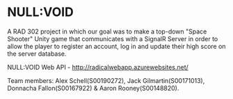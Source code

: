 # NULL:VOID
A RAD 302 project in which our goal was to make a top-down "Space Shooter" Unity game that communicates with a SignalR Server in order to allow the player to register an account, log in and update their high score on the server database.

NULL:VOID Web API - http://radicalwebapp.azurewebsites.net/

Team members: Alex Schell(S00190272), Jack Gilmartin(S00171013), Donnacha Fallon(S00167922) & Aaron Rooney(S00148820).
